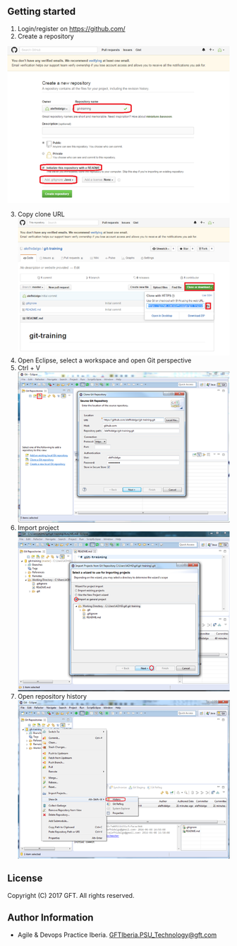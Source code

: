 ## Getting started
 1. Login/register on https://github.com/
 2. Create a repository

![alt text](resources/img/00.png)

 3. Copy clone URL
![alt text](resources/img/01.png)
 4. Open Eclipse, select a workspace and open Git perspective
 5. Ctrl + V
![alt text](resources/img/02.png)
 6. Import project
![alt text](resources/img/03.png)
 7. Open repository history
![alt text](resources/img/04.png)

## License
Copyright (C) 2017 GFT. All rights reserved.

## Author Information
* Agile & Devops Practice Iberia. GFTIberia.PSU_Technology@gft.com
